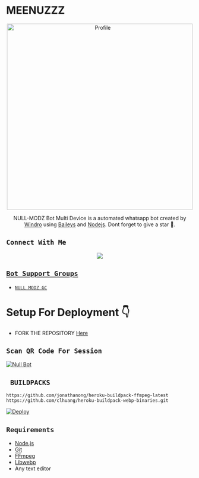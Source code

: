 
# MEENUZZZ

<p align="center">
  <a href="https://www.instagram.com/null_modz/"><img src="https://i.imgur.com/J6NSaKM.jpeg" width="500" alt="Profile"/> </a>
</p>
<p align="center">
NULL-MODZ Bot Multi Device is a automated whatsapp bot created by <a href="https://github.com/NULLMODZ" target="_blank">Windro</a> using <a href="https://github.com/adiwajshing/Baileys" target="_blank">Baileys</a> and <a href="https://github.com/nodejs" target="_blank">Nodejs</a>. Dont forget to give a star 🍭.
</p>

## ```Connect With Me```
<p align="center">
<a href="https://wa.me/918606413490"><img src="https://img.shields.io/badge/Contact Developer Windro-25D366?style=for-the-badge&logo=whatsapp&logoColor=white" /></P>


## ```Bot Support Groups```

- [`NULL MODZ GC`](https://chat.whatsapp.com/Hs8Ut5ju9BB51YyC9JeayL)

# Setup For Deployment 👇

- FORK THE REPOSITORY [Here](https://github.com/NULLMODZ/NULL-MODZ-MD/fork)

## `Scan QR Code For Session`
[![Null Bot](https://repl.it/badge/github/quiec/whatsasena)](https://replit.com/@WINDROYT/NULL-MD#index.js)

## ` BUILDPACKS`

```
https://github.com/jonathanong/heroku-buildpack-ffmpeg-latest
https://github.com/clhuang/heroku-buildpack-webp-binaries.git
```

[![Deploy](https://www.herokucdn.com/deploy/button.svg)](https://heroku.com/deploy?template=https://github.com/NULLMODZ/NULL-MODZ-MD)
## `Requirements`
* [Node.js](https://nodejs.org/en/)
* [Git](https://git-scm.com/downloads)
* [FFmpeg](https://github.com/BtbN/FFmpeg-Builds/releases/download/autobuild-2020-12-08-13-03/ffmpeg-n4.3.1-26-gca55240b8c-win64-gpl-4.3.zip)
* [Libwebp](https://developers.google.com/speed/webp/download)
* Any text editor
